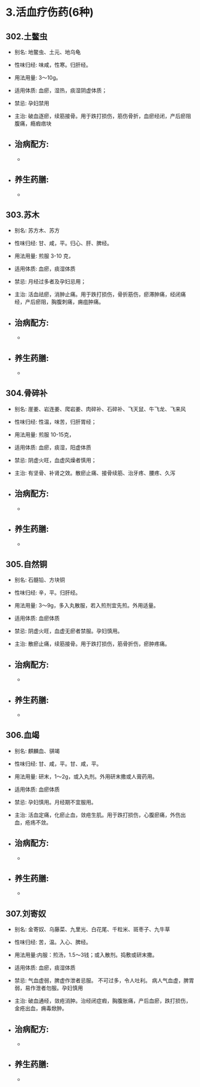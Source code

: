 # 3.活血疗伤药(6种)



## 302.土鳖虫

- 别名: 地鳖虫、土元、地乌龟
- 性味归经: 味咸，性寒。归肝经。　
- 用法用量: 3～10g。
- 适用体质: 血瘀，湿热，痰湿阴虚体质；
- 禁忌: 孕妇禁用

- 主治: 破血逐瘀，续筋接骨。用于跌打损伤，筋伤骨折，血瘀经闭，产后瘀阻腹痛，瘾瘕痞块
- 治病配方: 
  - 
  - 
  
- 养生药膳: 
  -
  -



## 303.苏木

- 别名: 苏方木、苏方
- 性味归经: 甘、咸，平。归心、肝、脾经。
- 用法用量: 煎服 3-10 克，
- 适用体质: 血瘀，痰湿体质
- 禁忌: 月经过多者及孕妇忌用；

- 主治: 活血祛瘀，消肿止痛。用于跌打损伤，骨折筋伤，瘀滞肿痛，经闭痛经，产后瘀阻，胸腹刺痛，痈疽肿痛。
- 治病配方: 
  - 
  - 
  
- 养生药膳: 
  -
  -


## 304.骨碎补

- 别名: 崖姜、岩连姜、爬岩姜、肉碎补、石碎补、飞天鼠、牛飞龙、飞来风
- 性味归经: 性温，味苦，归肝胃经；
- 用法用量: 煎服 10-15克，
- 适用体质: 血瘀，痰湿，阳虚体质
- 禁忌: 阴虚火旺，血虚风燥者慎用；

- 主治: 有坚骨、补肾之效。散瘀止痛、接骨续筋、治牙疼、腰疼、久泻
- 治病配方: 
  - 
  - 
  
- 养生药膳: 
  -
  -


## 305.自然铜

- 别名: 石髓铅、方块铜
- 性味归经: 辛，平。归肝经。
- 用法用量: 3～9g，多入丸散服，若入煎剂宜先煎。外用适量。
- 适用体质: 血瘀体质
- 禁忌: 阴虚火旺，血虚无瘀者禁服。孕妇慎用。

- 主治: 散瘀止痛，续筋接骨。用于跌打损伤，筋骨折伤，瘀肿疼痛。
- 治病配方: 
  - 
  - 
  
- 养生药膳: 
  -
  -


## 306.血竭
- 别名: 麒麟血、骐竭
- 性味归经: 甘、咸，平。甘、咸，平。
- 用法用量: 研末，1～2g，或入丸剂。外用研末撒或人膏药用。
- 适用体质: 血瘀体质
- 禁忌: 孕妇慎用。月经期不宜服用。

- 主治: 活血定痛，化瘀止血，敛疮生肌。用于跌打损伤，心腹瘀痛，外伤出血，疮疡不敛。
- 治病配方: 
  - 
  - 
  
- 养生药膳: 
  -
  -



## 307.刘寄奴

- 别名: 金寄奴、乌藤菜、九里光、白花尾、千粒米、斑枣子、九牛草
- 性味归经: 苦，温。入心、脾经。
- 用法用量:内服：煎汤，1.5～3钱；或入散剂。捣敷或研末撒。
- 适用体质: 血瘀，痰湿体质
- 禁忌: 气血虚弱，脾虚作泄者忌服。 不可过多，令人吐利。 病人气血虚，脾胃弱，易作泄者勿服。孕妇慎用

- 主治: 破血通经，敛疮消肿。治经闭症瘕，胸腹胀痛，产后血瘀，跌打损伤，金疮出血，痈毒焮肿。
- 治病配方: 
  - 
  - 
  
- 养生药膳: 
  -
  -




